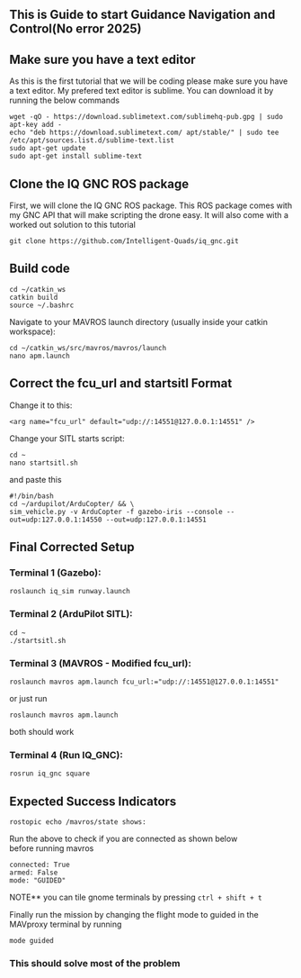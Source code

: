## This is Guide to start Guidance Navigation and Control(No error 2025)

## Make sure you have a text editor
As this is the first tutorial that we will be coding please make sure you have a text editor. My prefered text editor is sublime. You can download it by running the below commands
```
wget -qO - https://download.sublimetext.com/sublimehq-pub.gpg | sudo apt-key add -
echo "deb https://download.sublimetext.com/ apt/stable/" | sudo tee /etc/apt/sources.list.d/sublime-text.list
sudo apt-get update
sudo apt-get install sublime-text
```

## Clone the IQ GNC ROS package

First, we will clone the IQ GNC ROS package. This ROS package comes with my GNC API that will make scripting the drone easy. It will also come with a worked out solution to this tutorial 
```
git clone https://github.com/Intelligent-Quads/iq_gnc.git
```

## Build code
```
cd ~/catkin_ws
catkin build
source ~/.bashrc
```
Navigate to your MAVROS launch directory (usually inside your catkin workspace):

```
cd ~/catkin_ws/src/mavros/mavros/launch
nano apm.launch
```

## Correct the fcu_url and startsitl Format

Change it to this:

```
<arg name="fcu_url" default="udp://:14551@127.0.0.1:14551" />
```

Change your SITL starts script:

```
cd ~
nano startsitl.sh
```

and paste this

```
#!/bin/bash
cd ~/ardupilot/ArduCopter/ && \
sim_vehicle.py -v ArduCopter -f gazebo-iris --console --out=udp:127.0.0.1:14550 --out=udp:127.0.0.1:14551
```

## Final Corrected Setup

### Terminal 1 (Gazebo):

```
roslaunch iq_sim runway.launch
```
### Terminal 2 (ArduPilot SITL):

```
cd ~
./startsitl.sh
```

### Terminal 3 (MAVROS - Modified fcu_url):

```
roslaunch mavros apm.launch fcu_url:="udp://:14551@127.0.0.1:14551"
```
or just run 

```
roslaunch mavros apm.launch
```
both should work

### Terminal 4 (Run IQ_GNC):

```
rosrun iq_gnc square
```

## Expected Success Indicators

```
rostopic echo /mavros/state shows:
```
Run the above to check if you are connected as shown below</br>before running mavros

```
connected: True
armed: False
mode: "GUIDED"
```

NOTE** you can tile gnome terminals by pressing `ctrl + shift + t`

Finally run the mission by changing the flight mode to guided in the MAVproxy terminal by running 
```
mode guided 
```

### This should solve most of the problem
